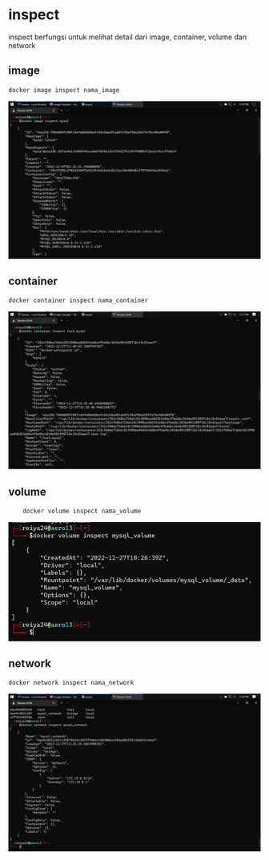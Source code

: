 # inspect

inspect berfungsi untuk melihat detail dari image, container, volume dan network

## image

```bash
docker image inspect nama_image
```

![Untitled](inspect%2082bc6baaf78c4f1bbc2de6e3fb2fa98b/Untitled.png)

## container

```bash
docker container inspect nama_container
```

![Untitled](inspect%2082bc6baaf78c4f1bbc2de6e3fb2fa98b/Untitled%201.png)

## volume

```bash
	docker volume inspect nama_volume
```

![Untitled](inspect%2082bc6baaf78c4f1bbc2de6e3fb2fa98b/Untitled%202.png)

## network

```bash
docker network inspect nama_network
```

![Untitled](inspect%2082bc6baaf78c4f1bbc2de6e3fb2fa98b/Untitled%203.png)